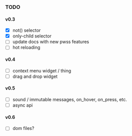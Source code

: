 ### TODO

#### v0.3
- [x] not() selector
- [x] only-child selector
- [ ] update docs with new pwss features
- [ ] hot reloading

#### v0.4
- [ ] context menu widget / thing
- [ ] drag and drop widget

#### v0.5
- [ ] sound / immutable messages, on_hover, on_press, etc.
- [ ] async api

#### v0.6
- [ ] dom files?